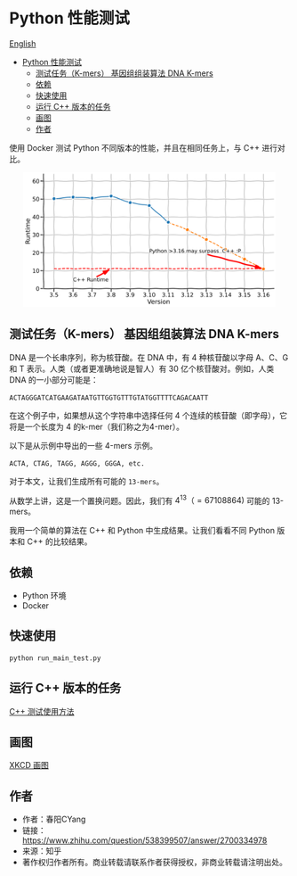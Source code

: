 # Python 性能测试

[English](./README.md)

- [Python 性能测试](#python-性能测试)
  - [测试任务（K-mers） 基因组组装算法 DNA K-mers](#测试任务k-mers-基因组组装算法-dna-k-mers)
  - [依赖](#依赖)
  - [快速使用](#快速使用)
  - [运行 C++ 版本的任务](#运行-c-版本的任务)
  - [画图](#画图)
  - [作者](#作者)


使用 Docker 测试 Python 不同版本的性能，并且在相同任务上，与 C++ 进行对比。

<p align="center"> 
<img src="assets/3_extrapolated.png" width="90%" height="45%" >
</p> 


## 测试任务（K-mers） 基因组组装算法 DNA K-mers

DNA 是一个长串序列，称为核苷酸。在 DNA 中，有 4 种核苷酸以字母 A、C、G 和 T 表示。人类（或者更准确地说是智人）有 30 亿个核苷酸对。例如，人类 DNA 的一小部分可能是：

```
ACTAGGGATCATGAAGATAATGTTGGTGTTTGTATGGTTTTCAGACAATT
```

在这个例子中，如果想从这个字符串中选择任何 4 个连续的核苷酸（即字母），它将是一个长度为 4 的k-mer（我们称之为4-mer）。

以下是从示例中导出的一些 4-mers 示例。
```
ACTA, CTAG, TAGG, AGGG, GGGA, etc.
```

对于本文，让我们生成所有可能的 `13-mers`。

从数学上讲，这是一个置换问题。因此，我们有 $4^{13}（=67108864)$ 可能的 13-mers。

我用一个简单的算法在 C++ 和 Python 中生成结果。让我们看看不同 Python 版本和 C++ 的比较结果。

## 依赖
- Python 环境
- Docker

## 快速使用
```bash
python run_main_test.py
```

##  运行 C++ 版本的任务
[C++ 测试使用方法](k_mer_in_C/README.md)


## 画图
[XKCD 画图](notebookds/plotting_results.ipynb)

## 作者
- 作者：春阳CYang
- 链接：https://www.zhihu.com/question/538399507/answer/2700334978
- 来源：知乎
- 著作权归作者所有。商业转载请联系作者获得授权，非商业转载请注明出处。